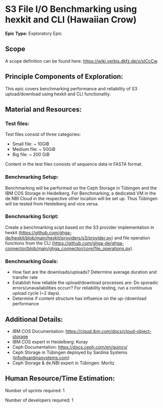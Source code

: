 # S3 File I/O Benchmarking using hexkit and CLI (Hawaiian Crow)
**Epic Type:** Exploratory Epic

## Scope
A scope definition can be found here: https://wiki.verbis.dkfz.de/x/sICcCw

## Principle Components of Exploration:
This epic covers benchmarking performance and reliability of S3 upload/download using hexkit and CLI functionality.

## Material and Resources:

### Test files:

Test files consist of three categories:

- Small file: ~ 10GiB
- Medium file: ~ 50GiB
- Big file: ~ 200 GiB

Content in the test files consists of sequence data in FASTA format.

### Benchmarking Setup:

Benchmarking will be performed on the Ceph Storage in Tübingen and the IBM COS Storage in Heidelberg.
For Benchmarking, a dedicated VM in the de.NBI Cloud in the respective other location will be set up.
Thus Tübingen will be tested from Heidelberg and vice versa.

### Benchmarking Script:

Create a benchmarking scipt based on the S3 provider implementation in hexkit (https://github.com/ghga-de/hexkit/blob/main/hexkit/providers/s3/provider.py) and file operation functions from the CLI (https://github.com/ghga-de/ghga-connector/blob/main/ghga_connector/core/file_operations.py).

### Benchmarking Goals:

- How fast are the downloads/uploads? Determine average duration and transfer rate
- Establish how reliable the upload/download processes are: Do sporadic errors/unavailabilities occurr?
For reliability testing, run a continuous upload cycle (~2 days).
- Determine if content structure has influence on the up-/download performance

## Additional Details:
- IBM COS Documentation: https://cloud.ibm.com/docs/cloud-object-storage
- IBM COS expert in Heidelberg: Koray
- Ceph Documentation: https://docs.ceph.com/en/quincy/
- Ceph Storage in Tübingen deployed by Sardina Systems (info@sardinasystems.com)
- Ceph Storage & de.NBI expert in Tübingen: Moritz

## Human Resource/Time Estimation:

Number of sprints required: 1

Number of developers required: 1
